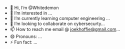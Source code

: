 - 👋 Hi, I’m @Whitedemon
- 👀 I’m interested in ...
- 🌱 I’m currently learning computer engineering ...
- 💞️ I’m looking to collaborate on cybersecurty...
- 📫 How to reach me email @ joekhoffie@gmail.com...
- 😄 Pronouns: ...
- ⚡ Fun fact: ...

<!---
Whiteemon/Whiteemon is a ✨ special ✨ repository because its `README.md` (this file) appears on your GitHub profile.
You can click the Preview link to take a look at your changes.
--->
